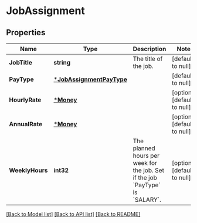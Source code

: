 # JobAssignment

## Properties

 Name            | Type                                                 | Description                                                                                       | Notes                        
-----------------|------------------------------------------------------|---------------------------------------------------------------------------------------------------|------------------------------
 **JobTitle**    | **string**                                           | The title of the job.                                                                             | [default to null]            
 **PayType**     | [***JobAssignmentPayType**](JobAssignmentPayType.md) |                                                                                                   | [default to null]            
 **HourlyRate**  | [***Money**](Money.md)                               |                                                                                                   | [optional] [default to null] 
 **AnnualRate**  | [***Money**](Money.md)                               |                                                                                                   | [optional] [default to null] 
 **WeeklyHours** | **int32**                                            | The planned hours per week for the job. Set if the job &#x60;PayType&#x60; is &#x60;SALARY&#x60;. | [optional] [default to null] 

[[Back to Model list]](../README.md#documentation-for-models) [[Back to API list]](../README.md#documentation-for-api-endpoints) [[Back to README]](../README.md)

